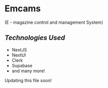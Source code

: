 # Emcams 
(E - magazine control and management System)

## *Technologies Used*

- NextJS
- NextUI
- Clerk
- Supabase
- and many more!


Updating this file soon!
